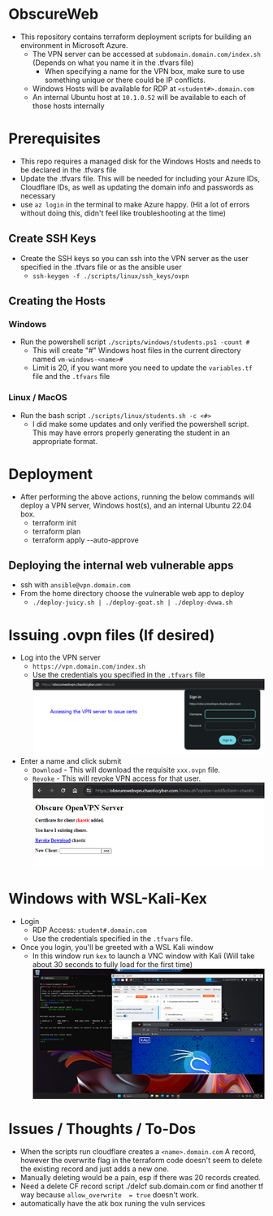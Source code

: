 # ObscureWeb
- This repository contains terraform deployment scripts for building an environment in Microsoft Azure.
	- The VPN server can be accessed at `subdomain.domain.com/index.sh` (Depends on what you name it in the .tfvars file)
		- When specifying a name for the VPN box, make sure to use something unique or there could be IP conflicts.
	- Windows Hosts will be available for RDP at `<student#>.domain.com`
	- An internal Ubuntu host at `10.1.0.52` will be available to each of those hosts internally
# Prerequisites
- This repo requires a managed disk for the Windows Hosts and needs to be declared in the .tfvars file
- Update the .tfvars file. This will be needed for including your Azure IDs, Cloudflare IDs, as well as updating the domain info and passwords as necessary
- use `az login` in the terminal to make Azure happy. (Hit a lot of errors without doing this, didn't feel like troubleshooting at the time)
## Create SSH Keys
- Create the SSH keys so you can ssh into the VPN server as the user specified in the .tfvars file or as the ansible user
	- `ssh-keygen -f ./scripts/linux/ssh_keys/ovpn`
## Creating the Hosts
### Windows
- Run the powershell script `./scripts/windows/students.ps1 -count #`
	- This will create "#" Windows host files in the current directory named `vm-windows-<name>#`
	- Limit is 20, if you want more you need to update the `variables.tf` file and the `.tfvars` file
### Linux / MacOS
- Run the bash script `./scripts/linux/students.sh -c <#>`
	- I did make some updates and only verified the powershell script. This may have errors properly generating the student in an appropriate format.
# Deployment
- After performing the above actions, running the below commands will deploy a VPN server, Windows host(s), and an internal Ubuntu 22.04 box.
	- terraform init
	- terraform plan
	- terraform apply --auto-approve
## Deploying the internal web vulnerable apps
- ssh with `ansible@vpn.domain.com`
- From the home directory choose the vulnerable web app to deploy
	- `./deploy-juicy.sh | ./deploy-goat.sh | ./deploy-dvwa.sh`
# Issuing .ovpn files (If desired)
- Log into the VPN server
	- `https://vpn.domain.com/index.sh`
	- Use the credentials you specified in the `.tfvars` file
![Basic Auth for VPN Login](images/vpnserveraccess.png)
- Enter a name and click submit
	- `Download` - This will download the requisite `xxx.ovpn` file.
	- `Revoke` - This will revoke VPN access for that user.
![VPN Issue Interface](images/vpnclientdownload.png)
# Windows with WSL-Kali-Kex
- Login
	- RDP Access: `student#.domain.com`
	- Use the credentials specified in the `.tfvars` file.
- Once you login, you'll be greeted with a WSL Kali window
	- In this window run `kex` to launch a VNC window with Kali (Will take about 30 seconds to fully load for the first time)
![Student User Interface](images/studentwithkali.png)
# Issues / Thoughts / To-Dos
- When the scripts run cloudflare creates a `<name>.domain.com` A record, however the overwrite flag in the terraform code doesn't seem to delete the existing record and just adds a new one.
- Manually deleting would be a pain, esp if there was 20 records created.
- Need a delete CF record script ./delcf sub.domain.com or find another tf way because `allow_overwrite  = true` doesn't work.
- automatically have the atk box runing the vuln services
